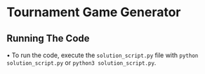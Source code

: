 # Tournament Game Generator

## Running The Code

 • To run the code, execute the `solution_script.py` file with `python solution_script.py` or `python3 solution_script.py`.
